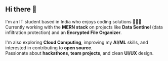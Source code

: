 ## Hi there 👋

I'm an IT student based in India who enjoys coding solutions 🧑‍💻💡  
Currently working with the **MERN stack** on projects like **Data Sentinel** (data infiltration protection) and an **Encrypted File Organizer**.

I'm also exploring **Cloud Computing**, improving my **AI/ML** skills, and interested in contributing to **open source**.  
Passionate about **hackathons**, **team projects**, and clean **UI/UX** design.

<!---
KaruneshT1/KaruneshT1 is a ✨ special ✨ repository because its `README.md` (this file) appears on your GitHub profile.
You can click the Preview link to take a look at your changes.
--->
